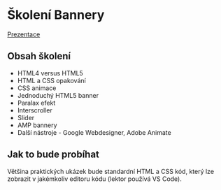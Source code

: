 # Školení Bannery

[Prezentace](https://docs.google.com/presentation/d/1gbv50MFy3B1WdsRVjBvKf1GY24adSWG1WYhXlqmVVis/edit?usp=sharing)

## Obsah školení

- HTML4 versus HTML5
- HTML a CSS opakování
- CSS animace
- Jednoduchý HTML5 banner
- Paralax efekt
- Interscroller
- Slider
- AMP bannery
- Další nástroje - Google Webdesigner, Adobe Animate

## Jak to bude probíhat

Většina praktických ukázek bude standardní HTML a CSS kód, který lze zobrazit v jakémkoliv editoru kódu (lektor používá VS Code).
<!--
### Instalace Node.js

Otevřete si příkazovou řádku a zkuste napsat: `node --version`
Pokud se objeví informace o verzi, pak můžete přeskočit na instalaci nástroje Gulp, v opačném případě stáhněte instalační soubor zde: [nodejs.org/en/](https://nodejs.org/en/).

### Instalace Gulp

Postupujte podle návodu zde:
[gulpjs.com/docs/en/getting-started/quick-start/](https://gulpjs.com/docs/en/getting-started/quick-start/#install-the-gulp-command-line-utility)
-->